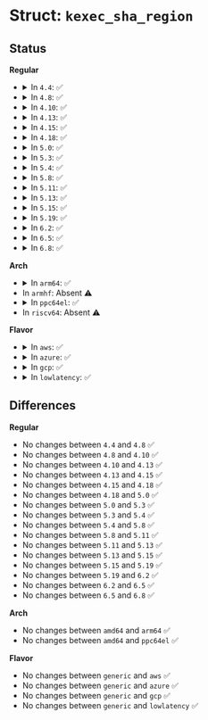 # Struct: <code>kexec_sha_region</code>

## Status
<b>Regular</b>
<ul>
<li>
<details>
<summary>In <code>4.4</code>: ✅</summary>

```c
struct kexec_sha_region {
    long unsigned int start;
    long unsigned int len;
};
```
</details>
</li>
<li>
<details>
<summary>In <code>4.8</code>: ✅</summary>

```c
struct kexec_sha_region {
    long unsigned int start;
    long unsigned int len;
};
```
</details>
</li>
<li>
<details>
<summary>In <code>4.10</code>: ✅</summary>

```c
struct kexec_sha_region {
    long unsigned int start;
    long unsigned int len;
};
```
</details>
</li>
<li>
<details>
<summary>In <code>4.13</code>: ✅</summary>

```c
struct kexec_sha_region {
    long unsigned int start;
    long unsigned int len;
};
```
</details>
</li>
<li>
<details>
<summary>In <code>4.15</code>: ✅</summary>

```c
struct kexec_sha_region {
    long unsigned int start;
    long unsigned int len;
};
```
</details>
</li>
<li>
<details>
<summary>In <code>4.18</code>: ✅</summary>

```c
struct kexec_sha_region {
    long unsigned int start;
    long unsigned int len;
};
```
</details>
</li>
<li>
<details>
<summary>In <code>5.0</code>: ✅</summary>

```c
struct kexec_sha_region {
    long unsigned int start;
    long unsigned int len;
};
```
</details>
</li>
<li>
<details>
<summary>In <code>5.3</code>: ✅</summary>

```c
struct kexec_sha_region {
    long unsigned int start;
    long unsigned int len;
};
```
</details>
</li>
<li>
<details>
<summary>In <code>5.4</code>: ✅</summary>

```c
struct kexec_sha_region {
    long unsigned int start;
    long unsigned int len;
};
```
</details>
</li>
<li>
<details>
<summary>In <code>5.8</code>: ✅</summary>

```c
struct kexec_sha_region {
    long unsigned int start;
    long unsigned int len;
};
```
</details>
</li>
<li>
<details>
<summary>In <code>5.11</code>: ✅</summary>

```c
struct kexec_sha_region {
    long unsigned int start;
    long unsigned int len;
};
```
</details>
</li>
<li>
<details>
<summary>In <code>5.13</code>: ✅</summary>

```c
struct kexec_sha_region {
    long unsigned int start;
    long unsigned int len;
};
```
</details>
</li>
<li>
<details>
<summary>In <code>5.15</code>: ✅</summary>

```c
struct kexec_sha_region {
    long unsigned int start;
    long unsigned int len;
};
```
</details>
</li>
<li>
<details>
<summary>In <code>5.19</code>: ✅</summary>

```c
struct kexec_sha_region {
    long unsigned int start;
    long unsigned int len;
};
```
</details>
</li>
<li>
<details>
<summary>In <code>6.2</code>: ✅</summary>

```c
struct kexec_sha_region {
    long unsigned int start;
    long unsigned int len;
};
```
</details>
</li>
<li>
<details>
<summary>In <code>6.5</code>: ✅</summary>

```c
struct kexec_sha_region {
    long unsigned int start;
    long unsigned int len;
};
```
</details>
</li>
<li>
<details>
<summary>In <code>6.8</code>: ✅</summary>

```c
struct kexec_sha_region {
    long unsigned int start;
    long unsigned int len;
};
```
</details>
</li>
</ul>
<b>Arch</b>
<ul>
<li>
<details>
<summary>In <code>arm64</code>: ✅</summary>

```c
struct kexec_sha_region {
    long unsigned int start;
    long unsigned int len;
};
```
</details>
</li>
<li>
In <code>armhf</code>: Absent ⚠️
</li>
<li>
<details>
<summary>In <code>ppc64el</code>: ✅</summary>

```c
struct kexec_sha_region {
    long unsigned int start;
    long unsigned int len;
};
```
</details>
</li>
<li>
In <code>riscv64</code>: Absent ⚠️
</li>
</ul>
<b>Flavor</b>
<ul>
<li>
<details>
<summary>In <code>aws</code>: ✅</summary>

```c
struct kexec_sha_region {
    long unsigned int start;
    long unsigned int len;
};
```
</details>
</li>
<li>
<details>
<summary>In <code>azure</code>: ✅</summary>

```c
struct kexec_sha_region {
    long unsigned int start;
    long unsigned int len;
};
```
</details>
</li>
<li>
<details>
<summary>In <code>gcp</code>: ✅</summary>

```c
struct kexec_sha_region {
    long unsigned int start;
    long unsigned int len;
};
```
</details>
</li>
<li>
<details>
<summary>In <code>lowlatency</code>: ✅</summary>

```c
struct kexec_sha_region {
    long unsigned int start;
    long unsigned int len;
};
```
</details>
</li>
</ul>

## Differences
<b>Regular</b>
<ul>
<li>
No changes between <code>4.4</code> and <code>4.8</code> ✅
</li>
<li>
No changes between <code>4.8</code> and <code>4.10</code> ✅
</li>
<li>
No changes between <code>4.10</code> and <code>4.13</code> ✅
</li>
<li>
No changes between <code>4.13</code> and <code>4.15</code> ✅
</li>
<li>
No changes between <code>4.15</code> and <code>4.18</code> ✅
</li>
<li>
No changes between <code>4.18</code> and <code>5.0</code> ✅
</li>
<li>
No changes between <code>5.0</code> and <code>5.3</code> ✅
</li>
<li>
No changes between <code>5.3</code> and <code>5.4</code> ✅
</li>
<li>
No changes between <code>5.4</code> and <code>5.8</code> ✅
</li>
<li>
No changes between <code>5.8</code> and <code>5.11</code> ✅
</li>
<li>
No changes between <code>5.11</code> and <code>5.13</code> ✅
</li>
<li>
No changes between <code>5.13</code> and <code>5.15</code> ✅
</li>
<li>
No changes between <code>5.15</code> and <code>5.19</code> ✅
</li>
<li>
No changes between <code>5.19</code> and <code>6.2</code> ✅
</li>
<li>
No changes between <code>6.2</code> and <code>6.5</code> ✅
</li>
<li>
No changes between <code>6.5</code> and <code>6.8</code> ✅
</li>
</ul>
<b>Arch</b>
<ul>
<li>
No changes between <code>amd64</code> and <code>arm64</code> ✅
</li>
<li>
No changes between <code>amd64</code> and <code>ppc64el</code> ✅
</li>
</ul>
<b>Flavor</b>
<ul>
<li>
No changes between <code>generic</code> and <code>aws</code> ✅
</li>
<li>
No changes between <code>generic</code> and <code>azure</code> ✅
</li>
<li>
No changes between <code>generic</code> and <code>gcp</code> ✅
</li>
<li>
No changes between <code>generic</code> and <code>lowlatency</code> ✅
</li>
</ul>

